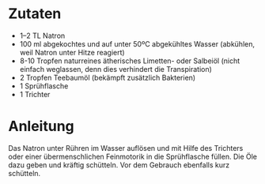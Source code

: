 # Zutaten

- 1–2 TL Natron
- 100 ml abgekochtes und auf unter 50ºC abgekühltes Wasser (abkühlen, weil Natron unter Hitze reagiert)
- 8-10 Tropfen naturreines ätherisches Limetten- oder Salbeiöl (nicht einfach weglassen, denn dies verhindert die Transpiration)
- 2 Tropfen Teebaumöl (bekämpft zusätzlich Bakterien)
- 1 Sprühflasche
- 1 Trichter


# Anleitung

Das Natron unter Rühren im Wasser auflösen und mit Hilfe des Trichters oder einer übermenschlichen Feinmotorik in die Sprühflasche füllen. Die Öle dazu geben und kräftig schütteln.
Vor dem Gebrauch ebenfalls kurz schütteln.
